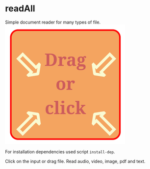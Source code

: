 # readAll
Simple document reader for many types of file.
![readAll](/reader.png "readAll")

For installation dependencies used script `install-dep`.

Click on the input or drag file. Read audio, video, image, pdf and text.